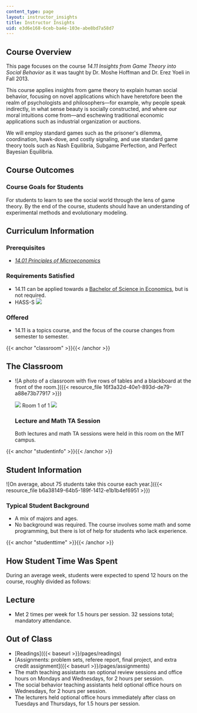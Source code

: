 ```yaml
---
content_type: page
layout: instructor_insights
title: Instructor Insights
uid: e3d6e168-6ceb-ba4e-103e-abe8bd7a58d7
---
```


Course Overview
---------------

This page focuses on the course _14.11 Insights from Game Theory into Social Behavior_ as it was taught by Dr. Moshe Hoffman and Dr. Erez Yoeli in Fall 2013.

This course applies insights from game theory to explain human social behavior, focusing on novel applications which have heretofore been the realm of psychologists and philosophers—for example, why people speak indirectly, in what sense beauty is socially constructed, and where our moral intuitions come from—and eschewing traditional economic applications such as industrial organization or auctions.

We will employ standard games such as the prisoner's dilemma, coordination, hawk-dove, and costly signaling, and use standard game theory tools such as Nash Equilibria, Subgame Perfection, and Perfect Bayesian Equilibria.

Course Outcomes
---------------

### Course Goals for Students

For students to learn to see the social world through the lens of game theory. By the end of the course, students should have an understanding of experimental methods and evolutionary modeling.

Curriculum Information
----------------------

### Prerequisites

*   [_14.01 Principles of Microeconomics_](/courses/14-01sc-principles-of-microeconomics-fall-2011)

### Requirements Satisfied

*   14.11 can be applied towards a [Bachelor of Science in Economics](http://economics.mit.edu/under/majors), but is not required.
*   HASS-S ![](/images/educator/icon-question-hass-s.png)

### Offered

*   14.11 is a topics course, and the focus of the course changes from semester to semester.

{{< anchor "classroom" >}}{{< /anchor >}}

The Classroom
-------------

*   ![A photo of a classroom with five rows of tables and a blackboard at the front of the room.]({{< resource_file 16f3a32d-40e1-893d-de79-a88e73b77917 >}})
    
    ![](/images/educator/classroom_prev_dim.png) Room 1 of 1 ![](/images/educator/classroom_next_dim.png)
    
    ### Lecture and Math TA Session
    
    Both lectures and math TA sessions were held in this room on the MIT campus.
    

{{< anchor "studentinfo" >}}{{< /anchor >}}

Student Information
-------------------

![On average, about 75 students take this course each year.]({{< resource_file b6a38149-64b5-189f-1412-e1b1b4ef6951 >}})

### Typical Student Background

*   A mix of majors and ages.
*   No background was required. The course involves some math and some programming, but there is lot of help for students who lack experience.

{{< anchor "studenttime" >}}{{< /anchor >}}

How Student Time Was Spent
--------------------------

During an average week, students were expected to spend 12 hours on the course, roughly divided as follows:

Lecture
-------

*   Met 2 times per week for 1.5 hours per session. 32 sessions total; mandatory attendance.

Out of Class
------------

*   [Readings]({{< baseurl >}}/pages/readings)
*   [Assignments: problem sets, referee report, final project, and extra credit assignment]({{< baseurl >}}/pages/assignments)
*   The math teaching assistants ran optional review sessions and office hours on Mondays and Wednesdays, for 2 hours per session.
*   The social behavior teaching assistants held optional office hours on Wednesdays, for 2 hours per session.
*   The lecturers held optional office hours immediately after class on Tuesdays and Thursdays, for 1.5 hours per session.